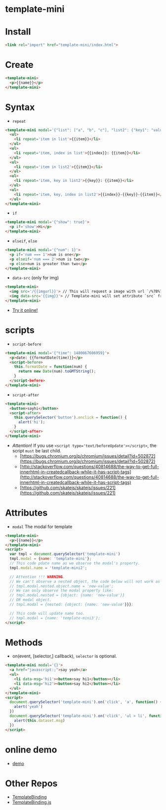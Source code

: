 # template-mini

# Install
```html
<link rel="import" href="template-mini/index.html">
```

# Create
```html
<template-mini>
  <p>{{name}}</p>
</template-mini>
```

# Syntax
* `repeat`
```html
<template-mini modal='{"list": ["a", "b", "c"], "list2": {"key1": "value1", "key2": "value2", "key3": "value3"}}'>
  <ul>
    <li repeat='item in list'>{{item}}</li>
  </ul>
  <ul>
    <li repeat='item, index in list'>{{index}}: {{item}}</li>
  </ul>
  <ul>
    <li repeat='item in list2'>{{item}}</li>
  </ul>
  <ul>
    <li repeat='item, key in list2'>{{key}}: {{item}}</li>
  </ul>
  <ul>
    <li repeat='item, key, index in list2'>{{index}}-{{key}}-{{item}}</li>
  </ul>
</template-mini>
```
* `if`
```html
<template-mini modal='{"show": true}'>
  <p if='show'>Hi</p>
</template-mini>
```

* `elseif`, `else`
```html
<template-mini modal='{"num": 1}'>
  <p if='num === 1'>num is one</p>
  <p elseif='num === 2'>num is two</p>
  <p else>num is greater than two</p>
</template-mini>
```

* `data-src` (only for img)
```html
<template-mini>
  <img src='/{{imgurl}}'> // This will request a image with url `/%7B%7Bimgurl%7D%7D` after page is loaded.
  <img data-src='{{img}}'> // Template-mini will set attribute `src` from attribute `data-src` if `src` is null.
</template-mini>
```
* [Try it online!](https://zhoukekestar.github.io/webcomponents/components/template-mini/demo.html)

# scripts
* `script-before`
```html
<template-mini modal='{"time": 1480067606959}'>
  <p>date: {{formatDate(time)}}</p>
  <script-before>
    this.formatDate = function(num) {
      return new Date(num).toGMTString();
    }
  </script-before>
</template-mini>
```
* `script-after`
```html
<template-mini>
  <button>sayhi</button>
  <script-after>
    this.querySelector('button').onclick = function() {
      alert('hi');
    }
  </script-after>
</template-mini>
```
* *Attention*! If you use `<script type='text/beforeUpdate'></script>`, the script `must` be last child.
  * [https://bugs.chromium.org/p/chromium/issues/detail?id=502872](https://bugs.chromium.org/p/chromium/issues/detail?id=502872)
  * [http://stackoverflow.com/questions/40814688/the-way-to-get-full-innerhtml-in-createdcallback-while-it-has-script-tags](http://stackoverflow.com/questions/40814688/the-way-to-get-full-innerhtml-in-createdcallback-while-it-has-script-tags)
  * [https://github.com/skatejs/skatejs/issues/221](https://github.com/skatejs/skatejs/issues/221)

# Attributes
* `modal` The modal for template
```html
<template-mini>
  <p>{{name}}</p>
</template-mini>
<script>
  var tmpl = document.querySelector('template-mini')
  tmpl.modal = {name: 'template-mini'};
  // This code pdate name as we observe the modal's property.
  tmpl.modal.name = 'template-mini2';

  // Attention !!! WARNING.
  // We can't observe a nested object, the code below will not work as expected
  // tmpl.modal.nested.object.name = 'new-value';
  // We can only observe the modal property like:
  // tmpl.modal.nested = {object: {name: 'new-value'}}
  // OR modal object.
  // tmpl.modal = {nested: {object: {name: 'new-value'}}};

  // This code will update name too.
  // tmpl.modal = {name: 'template-mini3'};
</script>
```

# Methods
* on(event, [selector,] callback), `selector` is optional.
```html
<template-mini modal='{}'>
  <a href="javascript:;">say yeah</a>
  <ul>
    <li data-msg='hi1'><button>say hi1</button></li>
    <li data-msg='hi2'><button>say hi2</button></li>
  </ul>
</template-mini>
<script>
  document.querySelector('template-mini').on('click', 'a', function() {
    alert('yeah')
  })
  document.querySelector('template-mini').on('click', 'ul > li', function() {
    alert(this.dataset.msg)
  })
</script>
```

# online demo
* [demo](https://zhoukekestar.github.io/webcomponents/components/template-mini/demo.html)

# Other Repos
* [TemplateBinding](https://github.com/Polymer/TemplateBinding)
* [TemplateBinding.js](https://github.com/Polymer/TemplateBinding/blob/master/src/TemplateBinding.js)
